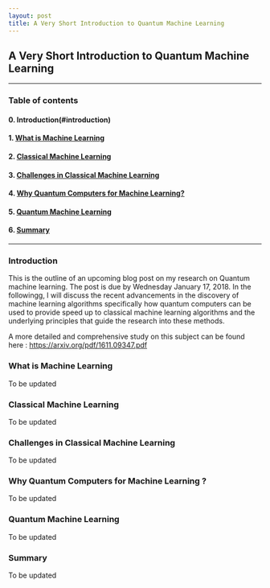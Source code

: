 ```yaml
---
layout: post
title: A Very Short Introduction to Quantum Machine Learning
---
```


## A Very Short Introduction to Quantum Machine Learning

----
### Table of contents

#### 0. Introduction(#introduction)

#### 1. [What is Machine Learning](#what_is_machine_learning)

#### 2. [Classical Machine Learning](#classical_machine_learning)

#### 3. [Challenges in Classical Machine Learning](#challenges_in_classical_machine_learning)

#### 4. [Why Quantum Computers for Machine Learning?](#why_quantum_computers)

#### 5. [Quantum Machine Learning](#quantum_machine_learning)

#### 6. [Summary](#summary)
----

### Introduction<a id='introduction'></a>

This is the outline of an upcoming blog post on my research on Quantum machine learning. The post is due by Wednesday 
January 17, 2018.  In the followingg, I will discuss the recent advancements in the discovery of machine learning algorithms
specifically how quantum computers can be used to provide speed up to classical machine learning algorithms and the underlying
principles that guide the research into these methods.

A more detailed and comprehensive study on this subject can be found here : https://arxiv.org/pdf/1611.09347.pdf

### What is Machine Learning<a id='what_is_machine_learning'></a>

To be updated

### Classical Machine Learning<a id='classical_machine_learning'></a>

To be updated

### Challenges in Classical Machine Learning<a id='challenges_in_classical_machine_learning'></a>

To be updated

### Why Quantum Computers for Machine Learning ?<a id='why_quantum_computers'></a>

To be updated

### Quantum Machine Learning<a id='quantum_machine_learning'></a>

To be updated

### Summary<a id='summary'></a>

To be updated
